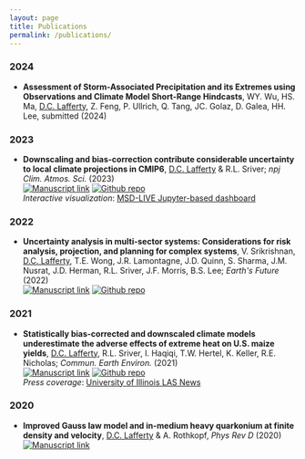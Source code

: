 ```yaml
---
layout: page
title: Publications
permalink: /publications/
---
```


<!-- NOTE! formatted in PNAS style from Papers -->

### 2024

* **Assessment of Storm-Associated Precipitation and its Extremes using Observations and Climate Model Short-Range Hindcasts**, WY. Wu, HS. Ma, <ins>D.C. Lafferty</ins>, Z. Feng, P. Ullrich, Q. Tang, JC. Golaz, D. Galea, HH. Lee, submitted (2024)

### 2023

* **Downscaling and bias-correction contribute considerable uncertainty to local climate projections in CMIP6**, <ins>D.C. Lafferty</ins> & R.L. Sriver; *npj Clim. Atmos. Sci.* (2023)\
[![Manuscript link](https://img.shields.io/static/v1?label=&message=Open%20Access&color=008000)](https://www.nature.com/articles/s41612-023-00486-0)
[![Github repo](https://img.shields.io/static/v1?style=flat&logo=github&label=&message=Open%20Source&color=808080)](https://github.com/david0811/lafferty-sriver_2023_npjCliAtm)\
*Interactive visualization*: <a href="https://lafferty-sriver-2023-downscaling-uncertainty.msdlive.org/" target="_blank">MSD-LIVE Jupyter-based dashboard</a>

### 2022
* **Uncertainty analysis in multi-sector systems: Considerations for risk analysis, projection, and planning for complex systems**, V. Srikrishnan, <ins>D.C. Lafferty</ins>,  T.E. Wong, J.R. Lamontagne, J.D. Quinn, S. Sharma, J.M. Nusrat, J.D. Herman, R.L. Sriver, J.F. Morris, B.S. Lee; *Earth's Future* (2022)\
[![Manuscript link](https://img.shields.io/static/v1?label=&message=Open%20Access&color=008000)](https://agupubs.onlinelibrary.wiley.com/doi/10.1029/2021EF002644)
[![Github repo](https://img.shields.io/static/v1?style=flat&logo=github&label=&message=Open%20Source&color=808080)](https://github.com/david0811/EarthsFuture_2022_MSD_Uncertainty)

### 2021
* **Statistically bias-corrected and downscaled climate models underestimate the adverse effects of extreme heat on U.S. maize yields**, <ins>D.C. Lafferty</ins>, R.L. Sriver, I. Haqiqi, T.W. Hertel, K. Keller, R.E. Nicholas; *Commun. Earth Environ.* (2021)\
[![Manuscript link](https://img.shields.io/static/v1?label=&message=Open%20Access&color=008000)](https://www.nature.com/articles/s43247-021-00266-9)
[![Github repo](https://img.shields.io/static/v1?style=flat&logo=github&label=&message=Open%20Source&color=808080)](https://github.com/david0811/BCSD_CornYields_UQ)\
*Press coverage*: <a href="https://las.illinois.edu/news/2021-11-12/researchers-uncover-long-term-shortcomings-predicting-corn-yields" target="_blank">University of Illinois LAS News</a>


### 2020
* **Improved Gauss law model and in-medium heavy quarkonium at finite density and velocity**, <ins>D.C. Lafferty</ins> & A. Rothkopf, *Phys Rev D* (2020)\
[![Manuscript link](https://img.shields.io/static/v1?label=&message=Open%20Access&color=008000)](https://journals.aps.org/prd/abstract/10.1103/PhysRevD.101.056010)

<!-- [![Zenodo](https://zenodo.org/badge/280244273.svg)](https://zenodo.org/badge/latestdoi/280244273) -->
